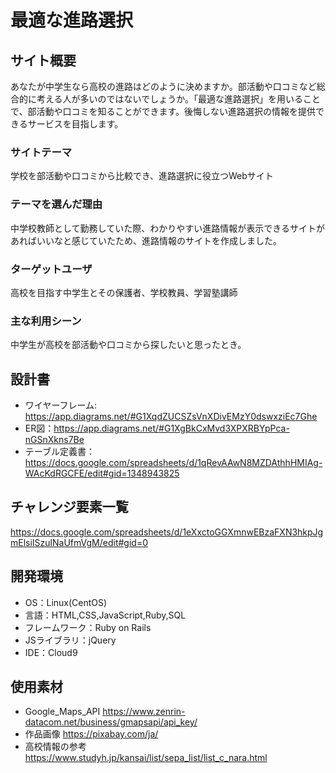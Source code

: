 # 最適な進路選択

## サイト概要
 あなたが中学生なら高校の進路はどのように決めますか。部活動や口コミなど総合的に考える人が多いのではないでしょうか。「最適な進路選択」を用いることで、部活動や口コミを知ることができます。後悔しない進路選択の情報を提供できるサービスを目指します。
 
### サイトテーマ
 学校を部活動や口コミから比較でき、進路選択に役立つWebサイト

### テーマを選んだ理由
 中学校教師として勤務していた際、わかりやすい進路情報が表示できるサイトがあればいいなと感じていたため、進路情報のサイトを作成しました。

### ターゲットユーザ
 高校を目指す中学生とその保護者、学校教員、学習塾講師

### 主な利用シーン
 中学生が高校を部活動や口コミから探したいと思ったとき。

## 設計書
 - ワイヤーフレーム: https://app.diagrams.net/#G1XqdZUCSZsVnXDivEMzY0dswxziEc7Ghe
 - ER図：https://app.diagrams.net/#G1XgBkCxMvd3XPXRBYpPca-nGSnXkns7Be
 - テーブル定義書：https://docs.google.com/spreadsheets/d/1qRevAAwN8MZDAthhHMIAg-WAcKdRGCFE/edit#gid=1348943825

## チャレンジ要素一覧
 https://docs.google.com/spreadsheets/d/1eXxctoGGXmnwEBzaFXN3hkpJgmElsiISzulNaUfmVgM/edit#gid=0

## 開発環境
- OS：Linux(CentOS)
- 言語：HTML,CSS,JavaScript,Ruby,SQL
- フレームワーク：Ruby on Rails
- JSライブラリ：jQuery
- IDE：Cloud9

## 使用素材
- Google_Maps_API https://www.zenrin-datacom.net/business/gmapsapi/api_key/
- 作品画像 https://pixabay.com/ja/
- 高校情報の参考 https://www.studyh.jp/kansai/list/sepa_list/list_c_nara.html
